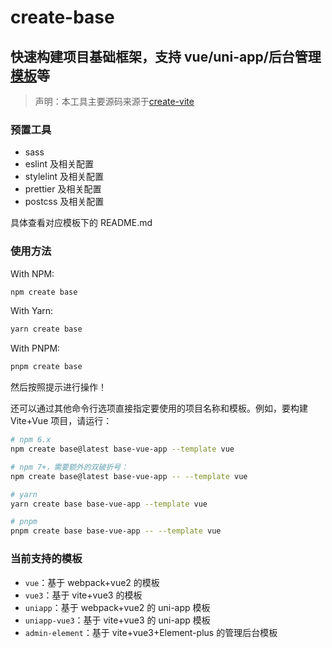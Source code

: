 # create-base

## 快速构建项目基础框架，支持 vue/uni-app/后台管理[模板](#当前支持的模板)等

> 声明：本工具主要源码来源于[create-vite](https://github.com/vitejs/vite/tree/main/packages/create-vite)

### 预置工具

- sass
- eslint 及相关配置
- stylelint 及相关配置
- prettier 及相关配置
- postcss 及相关配置

具体查看对应模板下的 README.md

### 使用方法

With NPM:

```bash
npm create base
```

With Yarn:

```bash
yarn create base
```

With PNPM:

```bash
pnpm create base
```

然后按照提示进行操作！

还可以通过其他命令行选项直接指定要使用的项目名称和模板。例如，要构建 Vite+Vue 项目，请运行：

```bash
# npm 6.x
npm create base@latest base-vue-app --template vue

# npm 7+，需要额外的双破折号：
npm create base@latest base-vue-app -- --template vue

# yarn
yarn create base base-vue-app --template vue

# pnpm
pnpm create base base-vue-app -- --template vue
```

### 当前支持的模板

- `vue`：基于 webpack+vue2 的模板
- `vue3`：基于 vite+vue3 的模板
- `uniapp`：基于 webpack+vue2 的 uni-app 模板
- `uniapp-vue3`：基于 vite+vue3 的 uni-app 模板
- `admin-element`：基于 vite+vue3+Element-plus 的管理后台模板
